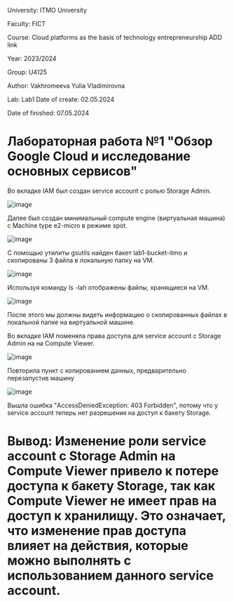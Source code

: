 University: ITMO University 

Faculty: FICT 

Course: Cloud platforms as the basis of technology entrepreneurship ADD link 

Year: 2023/2024 

Group: U4125 

Author: Vakhromeeva Yulia Vladimirovna

Lab: Lab1 Date of create: 02.05.2024 

Date of finished: 07.05.2024

# Лабораторная работа №1 "Обзор Google Cloud и исследование основных сервисов"
Во вкладке IAM был создан service account с ролью Storage Admin.

![image](https://github.com/Yuliagkk/2023_2024-cloud-platforms-as-the-basis-of-technology-entrepreneurship-u4125-vakhromeeva_u_v/assets/166257005/f69e109b-cd7b-4324-90b9-0ebcd93d8a51)

Далее был создан минимальный compute engine (виртуальная машина) с Machine type e2-micro в режиме spot.

![image](https://github.com/Yuliagkk/2023_2024-cloud-platforms-as-the-basis-of-technology-entrepreneurship-u4125-vakhromeeva_u_v/assets/166257005/cd50a493-7cd8-43a2-9e79-5f38ce31c069)

С помощью утилиты gsutils найден бакет lab1-bucket-itmo и скопированы 3 файла в локальную папку на VM. 

![image](https://github.com/Yuliagkk/2023_2024-cloud-platforms-as-the-basis-of-technology-entrepreneurship-u4125-vakhromeeva_u_v/assets/166257005/49b7687d-d7cf-4518-9eb5-c1246384481a)

Используя команду ls -lah отображены файлы, хранящиеся на VM.

![image](https://github.com/Yuliagkk/2023_2024-cloud-platforms-as-the-basis-of-technology-entrepreneurship-u4125-vakhromeeva_u_v/assets/166257005/1668e347-9d69-4150-804c-80c7a1c00ddf)

После этого мы должны видеть информацию о скопированных файлах в локальной папке на виртуальной машине.

Во вкладке IAM поменяла права доступа для service account с Storage Admin на на Compute Viewer.

![image](https://github.com/Yuliagkk/2023_2024-cloud-platforms-as-the-basis-of-technology-entrepreneurship-u4125-vakhromeeva_u_v/assets/166257005/44853f9a-ccac-4928-ba69-0a43eb85c8ef)

Повторила пункт с копированием данных, предварительно перезапустив машину

![image](https://github.com/Yuliagkk/2023_2024-cloud-platforms-as-the-basis-of-technology-entrepreneurship-u4125-vakhromeeva_u_v/assets/166257005/fe8b8e43-cd45-4f75-b651-18dcebb82901)


Вышла ошибка "AccessDeniedException: 403 Forbidden", потому что у service account теперь нет разрешения на доступ к бакету Storage.

# Вывод: Изменение роли service account с Storage Admin на Compute Viewer привело к потере доступа к бакету Storage, так как Compute Viewer не имеет прав на доступ к хранилищу. Это означает, что изменение прав доступа влияет на действия, которые можно выполнять с использованием данного service account.
